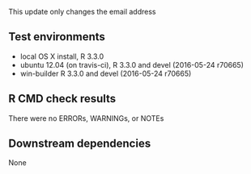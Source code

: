 This update only changes the email address

## Test environments
* local OS X install, R 3.3.0
* ubuntu 12.04 (on travis-ci), R 3.3.0 and devel (2016-05-24 r70665)
* win-builder R 3.3.0 and devel (2016-05-24 r70665)

## R CMD check results
There were no ERRORs, WARNINGs, or NOTEs

## Downstream dependencies
None
